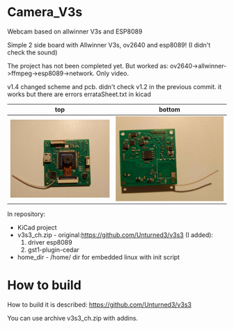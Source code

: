 # Camera_V3s
Webcam based on allwinner V3s and ESP8089

Simple 2 side board with Allwinner V3s, ov2640 and esp8089! 
(I didn't check the sound)

The project has not been completed yet. But worked as: 
ov2640->allwinner->ffmpeg->esp8089->network. Only video.

v1.4 changed scheme and pcb. didn't check
v1.2 in the previous commit. it works but there are errors errataSheet.txt in kicad

top             |  bottom
:-------------------------:|:-------------------------:
![Image alt](https://github.com/fademike/Camera_V3s/blob/main/top.jpg)  |  ![Image alt](https://github.com/fademike/Camera_V3s/blob/main/bottom.jpg)

In repository:
- KiCad project
- v3s3_ch.zip - original:https://github.com/Unturned3/v3s3 (I added):
  1) driver esp8089
  2) gst1-plugin-cedar
-  home_dir - /home/ dir for embedded linux with init script

# How to build

How to build it is described:
https://github.com/Unturned3/v3s3

You can use archive v3s3_ch.zip with addins.


